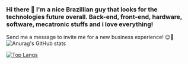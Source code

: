 ### Hi there 👋 I'm a nice Brazillian guy that looks for the technologies future overall. Back-end, front-end, hardware, software, mecatronic stuffs and i love everything!
Send me a message to invite me for a new business experience! 😉🤖
![Anurag's GitHub stats](https://github-readme-stats.vercel.app/api?username=lukas-burda&show_icons=true&theme=dracula)

[![Top Langs](https://github-readme-stats.vercel.app/api/top-langs/?username=anuraghazra&layout=compact)](https://github.com/lukas-burda/github-readme-stats)
